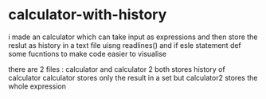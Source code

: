 # calculator-with-history
i made an calculator which can take input as expressions
and then store the reslut as history in a text file
uisng readlines()
and if esle statement
def some fucntions to make code easier to visualise


there are 2 files : calculator and calculator 2
both stores history of calculator 
calculator stores only the result in a set 
but calculator2 stores the whole expression
